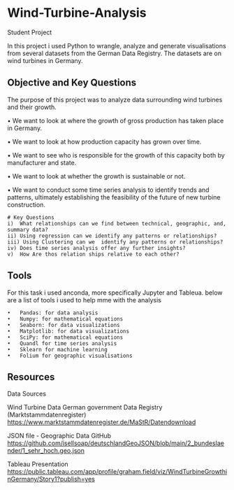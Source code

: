 # Wind-Turbine-Analysis
Student Project

In this project i used Python to wrangle, analyze and generate visualisations from several datasets from the German Data Registry.
The datasets are on wind turbines in Germany.


## Objective and Key Questions
The purpose of this project was to analyze data surrounding wind turbines and their growth.


•	We want to look at where the growth of gross production has taken place in Germany.

•	We want to look at how production capacity has grown over time.

•	We want to see who is responsible for the growth of this capacity both by manufacturer and state.

• We want to look at whether the growth is sustainable or not.

•	We want to conduct some time series analysis to identify trends and patterns, ultimately establishing the feasibility of the future of new turbine construction.
```
# Key Questions
i)	What relationships can we find between technical, geographic, and, summary data?
ii)	Using regression can we identify any patterns or relationships?
iii) Using Clustering can we  identify any patterns or relationships?
iv)	Does time series analysis offer any further insights?
v)	How Are thos relation ships relative to each other?
```
## Tools

For this task i used anconda, more specifically Jupyter and Tableua.
below are a list of tools i used to help mme with the analysis
```
•	Pandas: for data analysis
•	Numpy: for mathematical equations
•	Seaborn: for data visualizations
•	Matplotlib: for data visualizations
•	SciPy: for mathematical equations
•	Quandl for time series analysis
•	Sklearn for machine learning
•	Folium for geographic visualisations
```

## Resources

Data Sources

Wind Turbine Data 
German government Data Registry (Marktstammdatenregister)
https://www.marktstammdatenregister.de/MaStR/Datendownload 
  
JSON file - Geographic Data
GitHub
https://github.com/isellsoap/deutschlandGeoJSON/blob/main/2_bundeslaender/1_sehr_hoch.geo.json

Tableau Presentation
https://public.tableau.com/app/profile/graham.field/viz/WindTurbineGrowthinGermany/Story1?publish=yes


